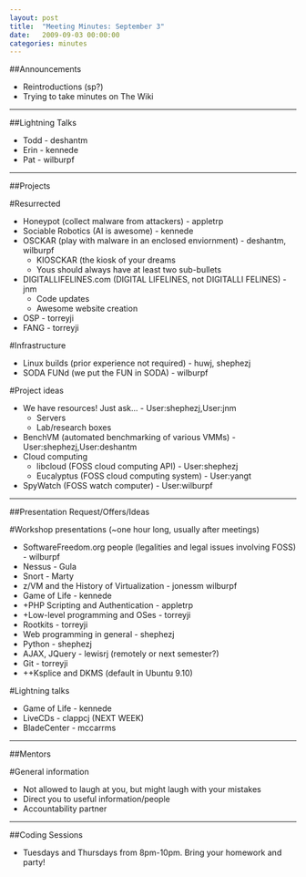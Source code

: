 ```yaml
---
layout: post
title: 	"Meeting Minutes: September 3"
date: 	2009-09-03 00:00:00
categories: minutes
---
```


##Announcements
- Reintroductions (sp?)
- Trying to take minutes on The Wiki

---

##Lightning Talks

- Todd - deshantm
- Erin - kennede
- Pat - wilburpf

---

##Projects

#Resurrected
- Honeypot (collect malware from attackers) - appletrp
- Sociable Robotics (AI is awesome) - kennede
- OSCKAR (play with malware in an enclosed enviornment) - deshantm, wilburpf
  - KIOSCKAR (the kiosk of your dreams
  - Yous should always have at least two sub-bullets
- DIGITALLIFELINES.com (DIGITAL LIFELINES, not DIGITALLI FELINES) - jnm
  - Code updates
  - Awesome website creation
- OSP - torreyji
- FANG - torreyji 

#Infrastructure
- Linux builds (prior experience not required) - huwj, shephezj
- SODA FUNd (we put the FUN in SODA) - wilburpf 

#Project ideas
- We have resources! Just ask... - User:shephezj,User:jnm
  - Servers
  - Lab/research boxes 
- BenchVM (automated benchmarking of various VMMs) - User:shephezj,User:deshantm
- Cloud computing
  - libcloud (FOSS cloud computing API) - User:shephezj
  - Eucalyptus (FOSS cloud computing system) - User:yangt 
- SpyWatch (FOSS watch computer) - User:wilburpf 

---

##Presentation Request/Offers/Ideas

#Workshop presentations (~one hour long, usually after meetings)
- SoftwareFreedom.org people (legalities and legal issues involving FOSS) - wilburpf
- Nessus - Gula
- Snort - Marty
- z/VM and the History of Virtualization - jonessm wilburpf
- Game of Life - kennede
- +PHP Scripting and Authentication - appletrp
- +Low-level programming and OSes - torreyji
- Rootkits - torreyji
- Web programming in general - shephezj
- Python - shephezj
- AJAX, JQuery - lewisrj (remotely or next semester?)
- Git - torreyji
- ++Ksplice and DKMS (default in Ubuntu 9.10) 

#Lightning talks
- Game of Life - kennede
- LiveCDs - clappcj (NEXT WEEK)
- BladeCenter - mccarrms 

---

##Mentors

#General information
- Not allowed to laugh at you, but might laugh with your mistakes
- Direct you to useful information/people
- Accountability partner 

---

##Coding Sessions
- Tuesdays and Thursdays from 8pm-10pm. Bring your homework and party! 
